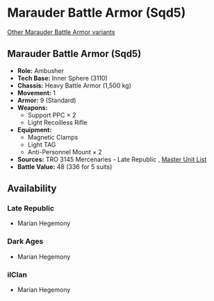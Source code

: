 # Marauder Battle Armor (Sqd5) 

[Other Marauder Battle Armor variants](../marauder_battle_armor.md) 

## Marauder Battle Armor (Sqd5) 

- **Role:** Ambusher 
- **Tech Base:** Inner Sphere (3110) 
- **Chassis:** Heavy Battle Armor (1,500 kg) 
- **Movement:** 1 
- **Armor:** 9 (Standard) 
- **Weapons:** 
  - Support PPC × 2 
  - Light Recoilless Rifle 
- **Equipment:** 
  - Magnetic Clamps 
  - Light TAG 
  - Anti-Personnel Mount × 2 
- **Sources:** TRO 3145 Mercenaries - Late Republic , [Master Unit List](http://masterunitlist.info/Unit/Details/8762) 
- **Battle Value:** 48 (336 for 5 suits) 

## Availability 

### Late Republic 

- Marian Hegemony 

### Dark Ages 

- Marian Hegemony 

### ilClan 

- Marian Hegemony 

